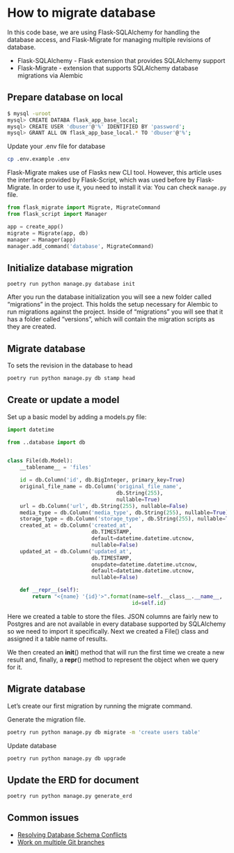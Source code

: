 # How to migrate database

In this code base, we are using Flask-SQLAlchemy for handling the database access, and Flask-Migrate for managing multiple revisions of database.

- Flask-SQLAlchemy - Flask extension that provides SQLAlchemy support
- Flask-Migrate - extension that supports SQLAlchemy database migrations via Alembic

## Prepare database on local

```bash
$ mysql -uroot
mysql> CREATE DATABA flask_app_base_local;
mysql> CREATE USER 'dbuser'@'%' IDENTIFIED BY 'password';
mysql> GRANT ALL ON flask_app_base_local.* TO 'dbuser'@'%';
```

Update your .env file for database

```bash
cp .env.example .env

```

Flask-Migrate makes use of Flasks new CLI tool. However, this article uses the interface provided by Flask-Script, which was used before by Flask-Migrate. In order to use it, you need to install it via:
You can check `manage.py` file.

```python
from flask_migrate import Migrate, MigrateCommand
from flask_script import Manager

app = create_app()
migrate = Migrate(app, db)
manager = Manager(app)
manager.add_command('database', MigrateCommand)

```

## Initialize database migration

```
poetry run python manage.py database init

```
After you run the database initialization you will see a new folder called “migrations” in the project. This holds the setup necessary for Alembic to run migrations against the project. Inside of “migrations” you will see that it has a folder called “versions”, which will contain the migration scripts as they are created.


## Migrate database

To sets the revision in the database to head
```bash
poetry run python manage.py db stamp head

```

## Create or update a model

Set up a basic model by adding a models.py file:

```python
import datetime

from ..database import db


class File(db.Model):
    __tablename__ = 'files'

    id = db.Column('id', db.BigInteger, primary_key=True)
    original_file_name = db.Column('original_file_name',
                                   db.String(255),
                                   nullable=True)
    url = db.Column('url', db.String(255), nullable=False)
    media_type = db.Column('media_type', db.String(255), nullable=True)
    storage_type = db.Column('storage_type', db.String(255), nullable=True)
    created_at = db.Column('created_at',
                           db.TIMESTAMP,
                           default=datetime.datetime.utcnow,
                           nullable=False)
    updated_at = db.Column('updated_at',
                           db.TIMESTAMP,
                           onupdate=datetime.datetime.utcnow,
                           default=datetime.datetime.utcnow,
                           nullable=False)

    def __repr__(self):
        return "<{name} '{id}'>".format(name=self.__class__.__name__,
                                        id=self.id)
```

Here we created a table to store the files.
JSON columns are fairly new to Postgres and are not available in every database supported by SQLAlchemy so we need to import it specifically.
Next we created a File() class and assigned it a table name of results. 

We then created an __init__() method that will run the first time we create a new result and, finally, a __repr__() method to represent the object when we query for it.

## Migrate database

Let’s create our first migration by running the migrate command.

Generate the migration file.

```bash
poetry run python manage.py db migrate -m 'create users table'
```

Update database

```bash
poetry run python manage.py db upgrade

```

## Update the ERD for document


```bash
poetry run python manage.py generate_erd
```

## Common issues

- [Resolving Database Schema Conflicts](https://blog.miguelgrinberg.com/post/resolving-database-schema-conflicts)
- [Work on multiple Git branches](https://stackoverflow.com/questions/55715129/work-on-multiple-branches-with-flask-migrate)

